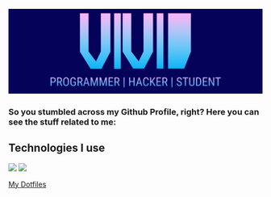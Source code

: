 ![GitHub Logo](/header3.png)
### So you stumbled across my Github Profile, right? Here you can see the stuff related to me:

## Technologies I use
<img src="https://img.shields.io/static/v1?label=OS&message=Linux,%20macOS&color=blue&style=flat-square&logo=linux"></img>
<img src="https://img.shields.io/static/v1?label=Distro&message=Arch&color=blue&style=flat-square"></img>


<a href="https://github.com/vividsystem/dotfiles">My Dotfiles</a>
